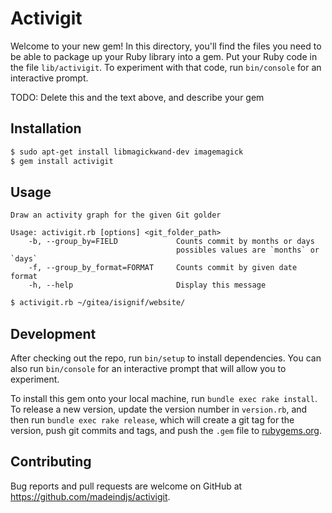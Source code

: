 # Activigit

Welcome to your new gem! In this directory, you'll find the files you need to be able to package up your Ruby library into a gem. Put your Ruby code in the file `lib/activigit`. To experiment with that code, run `bin/console` for an interactive prompt.

TODO: Delete this and the text above, and describe your gem

## Installation

~~~bash
$ sudo apt-get install libmagickwand-dev imagemagick
$ gem install activigit
~~~

## Usage

~~~
Draw an activity graph for the given Git golder

Usage: activigit.rb [options] <git_folder_path>
    -b, --group_by=FIELD             Counts commit by months or days
                                     possibles values are `months` or `days`
    -f, --group_by_format=FORMAT     Counts commit by given date format
    -h, --help                       Display this message
~~~


~~~bash
$ activigit.rb ~/gitea/isignif/website/
~~~

## Development

After checking out the repo, run `bin/setup` to install dependencies. You can also run `bin/console` for an interactive prompt that will allow you to experiment.

To install this gem onto your local machine, run `bundle exec rake install`. To release a new version, update the version number in `version.rb`, and then run `bundle exec rake release`, which will create a git tag for the version, push git commits and tags, and push the `.gem` file to [rubygems.org](https://rubygems.org).

## Contributing

Bug reports and pull requests are welcome on GitHub at https://github.com/madeindjs/activigit.
